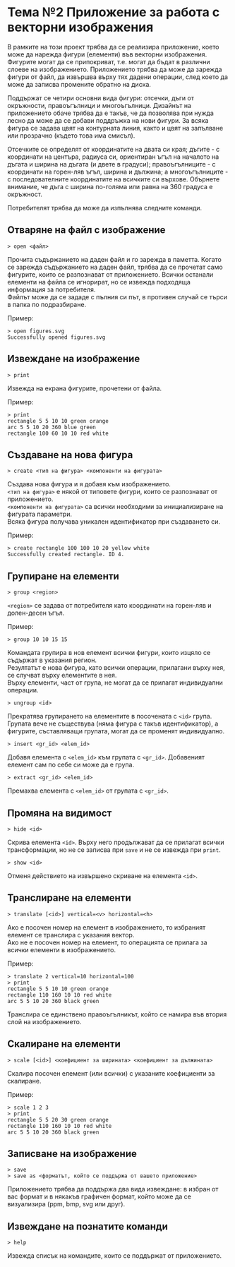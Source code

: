 
# Тема №2 Приложение за работа с векторни изображения

В рамките на този проект трябва да се реализира приложение, което може да нарежда фигури (елементи) във векторни изображения. Фигурите могат да се припокриват, т.е. могат да бъдат в различни слоеве на изображението. Приложението трябва да може да зарежда фигури от файл, да извършва върху тях дадени операции, след което да може да записва промените обратно на диска.

Поддържат се четири основни вида фигури: отсечки, дъги от окръжности, правоъгълници и многоъгълници. Дизайнът на приложението обаче трябва да е такъв, че да позволява при нужда лесно да може да се добави поддръжка на нови фигури. За всяка фигура се задава цвят на контурната линия, както и цвят на запълване или прозрачно (където това има смисъл).

Отсечките се определят от координатите на двата си края; дъгите - с координати на центъра, радиуса си, ориентиран ъгъл на началото на дъгата и ширина на дъгата (и двете в градуси); правоъгълниците  - с координати на горен-ляв ъгъл, ширина и дължина; а многоъгълниците - с последователните координатите на всичките си върхове. Обърнете внимание, че дъга с ширина по-голяма или равна на 360 градуса е окръжност.

Потребителят трябва да може да изпълнява следните команди.

## Отваряне на файл с изображение

```
> open <файл>
```

Прочита съдържанието на даден файл и го зарежда в паметта. Когато се зарежда съдържанието на даден файл, трябва да се прочетат само фигурите, които се разпознават от приложението. Всички останали елементи на файла се игнорират, но се извежда подходяща информация за потребителя.  
Файлът може да се зададе с пълния си път, в противен случай се търси в папка по подразбиране.

Пример:

```
> open figures.svg
Successfully opened figures.svg
```

## Извеждане на изображение

```
> print
```

Извежда на екрана фигурите, прочетени от файла.

Пример:

```
> print
rectangle 5 5 10 10 green orange
arc 5 5 10 20 360 blue green
rectangle 100 60 10 10 red white
```

## Създаване на нова фигура

```
> create <тип на фигура> <компоненти на фигурата>
```

Създава нова фигура и я добавя към изображението.  
`<тип на фигура>` е някой от типовете фигури, които се разпознават от приложението.  
`<компоненти на фигурата>` са всички необходими за инициализиране на фигурата параметри.  
Всяка фигура получава уникален идентификатор при създаването си.

Пример:

```
> create rectangle 100 100 10 20 yellow white
Successfully created rectangle. ID 4.
```

## Групиране на елементи

```
> group <region>
```

`<region>` се задава от потребителя като координати на горен-ляв и долен-десен ъгъл.

Пример:

```
> group 10 10 15 15
```

Командата групира в нов елемент всички фигури, които изцяло се съдържат в указания регион.  
Резултатът е нова фигура, като всички операции, прилагани върху нея, се случват върху елементите в нея.  
Върху елементи, част от група, не могат да се прилагат индивидуални операции.

```
> ungroup <id>
```

Прекратява групирането на елементите в посочената с `<id>` група. Групата вече не съществува (няма фигура с такъв идентификатор), а фигурите, съставляващи групата, могат да се променят индивидуално.

```
> insert <gr_id> <elem_id>
```

Добавя елемента с `<elem_id>` към групата с `<gr_id>`. Добавеният елемент сам по себе си може да е група.

```
> extract <gr_id> <elem_id>
```

Премахва елемента с `<elem_id>` от групата с `<gr_id>`.

## Промяна на видимост

```
> hide <id>
```

Скрива елемента `<id>`. Върху него продължават да се прилагат всички трансформации, но не се записва при `save` и не се извежда при `print`.

```
> show <id>
```

Отменя действието на извършено скриване на елемента `<id>`.

## Транслиране на елементи

```
> translate [<id>] vertical=<v> horizontal=<h>
```

Ако е посочен номер на елемент в изображението, то избраният елемент се транслира с указания вектор.  
Ако не е посочен номер на елемент, то операцията се прилага за всички елементи в изображението.

Пример:

```
> translate 2 vertical=10 horizontal=100
> print
rectangle 5 5 10 10 green orange
rectangle 110 160 10 10 red white
arc 5 5 10 20 360 black green
```

Транслира се единствено правоъгълникът, който се намира във втория слой на изображението.

## Скалиране на елементи

```
> scale [<id>] <коефициент за ширината> <коефициент за дължината>
```

Скалира посочен елемент (или всички) с указаните коефициенти за скалиране.

Пример:

```
> scale 1 2 3
> print
rectangle 5 5 20 30 green orange
rectangle 110 160 10 10 red white
arc 5 5 10 20 360 black green
```

## Записване на изображение

```
> save
> save as <форматът, който се поддържа от вашето приложение>
```

Приложението трябва да поддържа два вида извеждане: в избран от вас формат и в някакъв графичен формат, който може да се визуализира (ppm, bmp, svg или друг).

## Извеждане на познатите команди

```
> help
```

Извежда списък на командите, които се поддържат от приложението.
```
